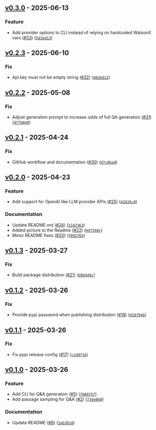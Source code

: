 ## [v0.3.0](https://github.com/docling-project/docling-sdg/releases/tag/v0.3.0) - 2025-06-13

### Feature

* Add provider options to CLI instead of relying on hardcoded WatsonX vars ([#33](https://github.com/docling-project/docling-sdg/issues/33)) ([`5d1bd13`](https://github.com/docling-project/docling-sdg/commit/5d1bd13daf09691508d6bdd80bea5a0a364224ac))

## [v0.2.3](https://github.com/docling-project/docling-sdg/releases/tag/v0.2.3) - 2025-06-10

### Fix

* Api key must not be empty string ([#32](https://github.com/docling-project/docling-sdg/issues/32)) ([`d816d12`](https://github.com/docling-project/docling-sdg/commit/d816d127709f3f563be06e567b8faa0be3285796))

## [v0.2.2](https://github.com/docling-project/docling-sdg/releases/tag/v0.2.2) - 2025-05-08

### Fix

* Adjust generation prompt to increase odds of full QA generation ([#31](https://github.com/docling-project/docling-sdg/issues/31)) ([`d7fb0d9`](https://github.com/docling-project/docling-sdg/commit/d7fb0d9f9fe0fdf021e173a842ce8bcd1912a043))

## [v0.2.1](https://github.com/docling-project/docling-sdg/releases/tag/v0.2.1) - 2025-04-24

### Fix

* GitHub workflow and documentation ([#30](https://github.com/docling-project/docling-sdg/issues/30)) ([`d7c0ba9`](https://github.com/docling-project/docling-sdg/commit/d7c0ba92b2b23e47f2d26126c1981c334d21da91))

## [v0.2.0](https://github.com/docling-project/docling-sdg/releases/tag/v0.2.0) - 2025-04-23

### Feature

* Add support for OpenAI like LLM provider APIs ([#25](https://github.com/docling-project/docling-sdg/issues/25)) ([`41826c8`](https://github.com/docling-project/docling-sdg/commit/41826c865cd21e236579403a61bdb4952ef6e6cc))

### Documentation

* Update README.md ([#24](https://github.com/docling-project/docling-sdg/issues/24)) ([`2242363`](https://github.com/docling-project/docling-sdg/commit/2242363de9b159430edc94567b5a0cef801eccaf))
* Added picture to the Readme ([#22](https://github.com/docling-project/docling-sdg/issues/22)) ([`947350c`](https://github.com/docling-project/docling-sdg/commit/947350cc625c60ce32b5f26e7729fa8e4760cdd9))
* Minor README fixes ([#20](https://github.com/docling-project/docling-sdg/issues/20)) ([`f892765`](https://github.com/docling-project/docling-sdg/commit/f892765b4b2aab03a60b3ccbf417b6b636020549))

## [v0.1.3](https://github.com/docling-project/docling-sdg/releases/tag/v0.1.3) - 2025-03-27

### Fix

* Build package distribution ([#21](https://github.com/docling-project/docling-sdg/issues/21)) ([`d9b949c`](https://github.com/docling-project/docling-sdg/commit/d9b949c329ad3eb759a35a147774c0d0aa7c6942))

## [v0.1.2](https://github.com/docling-project/docling-sdg/releases/tag/v0.1.2) - 2025-03-26

### Fix

* Provide pypi password when publishing distribution ([#18](https://github.com/docling-project/docling-sdg/issues/18)) ([`d18794b`](https://github.com/docling-project/docling-sdg/commit/d18794b686f49ba54506fce613f9bbce49cc3d0a))

## [v0.1.1](https://github.com/docling-project/docling-sdg/releases/tag/v0.1.1) - 2025-03-26

### Fix

* Fix pypi release config ([#17](https://github.com/docling-project/docling-sdg/issues/17)) ([`c149f3e`](https://github.com/docling-project/docling-sdg/commit/c149f3e55a96516c4f9298e92ce83f6ea73177d9))

## [v0.1.0](https://github.com/docling-project/docling-sdg/releases/tag/v0.1.0) - 2025-03-26

### Feature

* Add CLI for Q&A generation ([#5](https://github.com/docling-project/docling-sdg/issues/5)) ([`f860757`](https://github.com/docling-project/docling-sdg/commit/f8607574fee83d27ffc60d096949e3b662276982))
* Add passage sampling for Q&A ([#2](https://github.com/docling-project/docling-sdg/issues/2)) ([`734e0b0`](https://github.com/docling-project/docling-sdg/commit/734e0b077a5c63bdf516a3a78596d28e080a2990))

### Documentation

* Update README ([#8](https://github.com/docling-project/docling-sdg/issues/8)) ([`1eb2818`](https://github.com/docling-project/docling-sdg/commit/1eb28183f8e50e9d7d15f9fd76c1ae7ec6a2643e))
